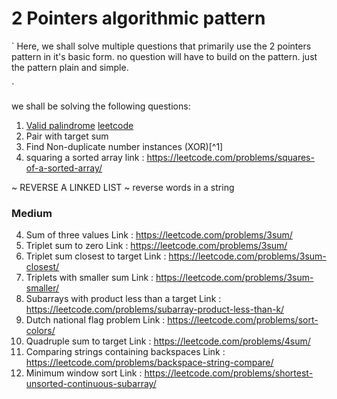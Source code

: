 # 2 Pointers algorithmic pattern

`
Here, we shall solve multiple questions that primarily use the 2 pointers pattern in it's basic form. no question will have to build on the pattern. just the pattern plain and simple.

`

we shall be solving the following questions:

1. [Valid palindrome](.125/valid-palindrom) [leetcode](https://leetcode.com/problems/valid-palindrome/description/)
2. Pair with target sum
3. Find Non-duplicate number instances (XOR)[^1]
4. squaring a sorted array  link : https://leetcode.com/problems/squares-of-a-sorted-array/

~ REVERSE A LINKED LIST ~
reverse words in a string

### Medium
4. Sum of three values Link : https://leetcode.com/problems/3sum/
5. Triplet sum to zero Link : https://leetcode.com/problems/3sum/
6. Triplet sum closest to target Link : https://leetcode.com/problems/3sum-closest/
7. Triplets with smaller sum Link : https://leetcode.com/problems/3sum-smaller/
8. Subarrays with product less than a target Link : https://leetcode.com/problems/subarray-product-less-than-k/
9. Dutch national flag problem Link : https://leetcode.com/problems/sort-colors/
10. Quadruple sum to target Link : https://leetcode.com/problems/4sum/
11. Comparing strings containing backspaces Link : https://leetcode.com/problems/backspace-string-compare/
12. Minimum window sort Link : https://leetcode.com/problems/shortest-unsorted-continuous-subarray/